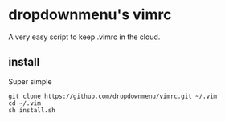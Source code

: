 dropdownmenu's vimrc
=============

A very easy script to keep .vimrc in the cloud.

install
-------

Super simple

```
git clone https://github.com/dropdownmenu/vimrc.git ~/.vim
cd ~/.vim
sh install.sh

```


